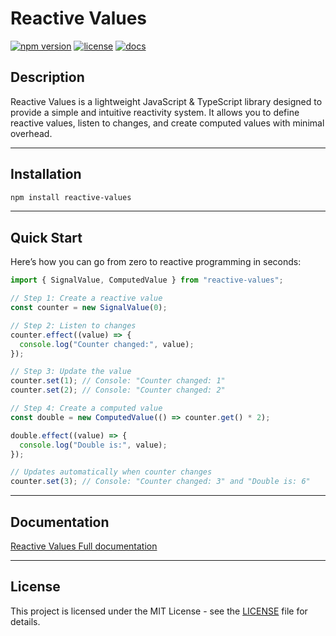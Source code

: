 # Reactive Values

[![npm version](https://img.shields.io/npm/v/reactive-values.svg)](https://www.npmjs.com/package/reactive-values)
[![license](https://img.shields.io/npm/l/reactive-values.svg)](https://github.com/KaguilarA/Reactive-Core/blob/main/LICENSE)
[![docs](https://img.shields.io/badge/docs-online-blue)](https://kaguilara.github.io/Reactive-Core/)


## Description

Reactive Values is a lightweight JavaScript & TypeScript library designed to provide a simple and intuitive reactivity system. It allows you to define reactive values, listen to changes, and create computed values with minimal overhead.

---

## Installation

```bash
npm install reactive-values
```

---

## Quick Start

Here’s how you can go from zero to reactive programming in seconds:

```ts
import { SignalValue, ComputedValue } from "reactive-values";

// Step 1: Create a reactive value
const counter = new SignalValue(0);

// Step 2: Listen to changes
counter.effect((value) => {
  console.log("Counter changed:", value);
});

// Step 3: Update the value
counter.set(1); // Console: "Counter changed: 1"
counter.set(2); // Console: "Counter changed: 2"

// Step 4: Create a computed value
const double = new ComputedValue(() => counter.get() * 2);

double.effect((value) => {
  console.log("Double is:", value);
});

// Updates automatically when counter changes
counter.set(3); // Console: "Counter changed: 3" and "Double is: 6"
```

---

## Documentation

[Reactive Values Full documentation](https://kaguilara.github.io/Reactive-Values/)

---

## License

This project is licensed under the MIT License - see the [LICENSE](LICENSE) file for details.
